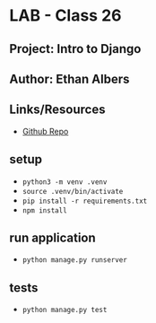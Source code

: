 # LAB - Class 26
## Project: Intro to Django
## Author: Ethan Albers
## Links/Resources
- [Github Repo](https://github.com/ekalbers/django-snacks)

## setup
- `python3 -m venv .venv`
- `source .venv/bin/activate`
- `pip install -r requirements.txt`
- `npm install`

## run application
- `python manage.py runserver`

## tests
- `python manage.py test`